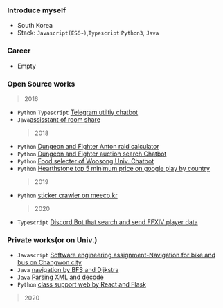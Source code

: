 ### Introduce myself

- South Korea
- Stack: `Javascript(ES6~)`,`Typescript` `Python3`, `Java`

### Career

- Empty

### Open Source works

> 2016

- `Python` `Typescript` [Telegram utiltiy chatbot](https://github.com/SiGae/sigaebot)
- `Java`[assisstant of room share](https://github.com/SiGae/Boardtell)
  > 2018
- `Python` [Dungeon and Fighter Anton raid calculator](https://github.com/SiGae/Dnf_addon_Anton_Raid)
- `Python` [Dungeon and Fighter auction search Chatbot](https://github.com/SiGae/DnF_searchbot)
- `Python` [Food selecter of Woosong Univ. Chatbot](https://github.com/SiGae/Woosong-food-guide)
- `Python` [Hearthstone top 5 minimum price on google play by country](https://github.com/SiGae/Secert-Card-Store)
  > 2019
- `Python` [sticker crawler on meeco.kr](https://github.com/SiGae/meecoStickerCrawer)
  > 2020
- `Typescript` [Discord Bot that search and send FFXIV player data](https://github.com/SiGae/FFcord)

### Private works(or on Univ.)

- `Javascript` [Software engineering assignment-Navigation for bike and bus on Changwon city](https://github.com/SiGae/2B)
- `Java` [navigation by BFS and Dijkstra](https://github.com/SiGae/adsterm)
- `Java` [Parsing XML and decode]()
- `Python` [class support web by React and Flask]()

> 2020
